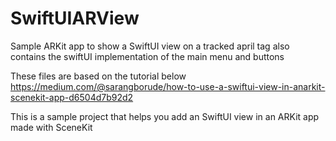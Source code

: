 # SwiftUIARView
Sample ARKit app to show a SwiftUI view on a tracked april tag
also contains the swiftUI implementation of the main menu and buttons


These files are based on the tutorial below
https://medium.com/@sarangborude/how-to-use-a-swiftui-view-in-anarkit-scenekit-app-d6504d7b92d2

This is a sample project that helps you add an SwiftUI view in an ARKit app made with SceneKit
